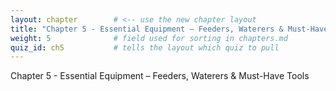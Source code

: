 ```yaml
---
layout: chapter        # <‑‑ use the new chapter layout
title: "Chapter 5 - Essential Equipment – Feeders, Waterers & Must-Have Tools"
weight: 5              # field used for sorting in chapters.md
quiz_id: ch5           # tells the layout which quiz to pull
---
```


Chapter 5 - Essential Equipment – Feeders, Waterers & Must-Have Tools